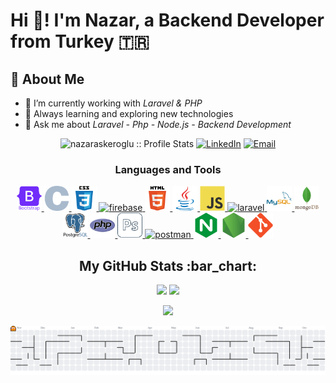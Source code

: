 # Hi 👋! I'm Nazar, a Backend Developer from Turkey 🇹🇷

## 🚀 About Me
- 🔭 I’m currently working with *Laravel & PHP*
- 🌱 Always learning and exploring new technologies
- 💬 Ask me about *Laravel - Php - Node.js - Backend Development*

<p align="center">
<img src="https://komarev.com/ghpvc/?username=nazaraskroglu&color=0E06B4" alt="nazaraskeroglu :: Profile Stats"></a>
<a href="https://www.linkedin.com/in/nazaraskeroglu/" target="_blank"><img alt="LinkedIn" src="https://img.shields.io/badge/LinkedIn-@nazaraskeroglu?style=flat&logo=linkedin"></a>
<a href="mailto:nazaraskeroglu108@gmail.com"><img alt="Email" src="https://img.shields.io/badge/nazaraskeroglu108@gmail.com-470043?style=flat&logo=gmail"></a>
</p>

<h3 align="center">Languages and Tools</h3>
<p align="center"> 
  <a href="https://getbootstrap.com" target="_blank"> 
    <img src="https://raw.githubusercontent.com/devicons/devicon/master/icons/bootstrap/bootstrap-plain-wordmark.svg" alt="bootstrap" width="40" height="40"/> 
  </a> 
  <a href="https://www.cprogramming.com/" target="_blank"> 
    <img src="https://raw.githubusercontent.com/devicons/devicon/master/icons/c/c-original.svg" alt="c" width="40" height="40"/> 
  </a> 
  <a href="https://www.w3schools.com/css/" target="_blank"> 
    <img src="https://raw.githubusercontent.com/devicons/devicon/master/icons/css3/css3-original-wordmark.svg" alt="css3" width="40" height="40"/> 
  </a> 
  <a href="https://firebase.google.com/" target="_blank"> 
    <img src="https://www.vectorlogo.zone/logos/firebase/firebase-icon.svg" alt="firebase" width="40" height="40"/> 
  </a> 
  <a href="https://www.w3.org/html/" target="_blank"> 
    <img src="https://raw.githubusercontent.com/devicons/devicon/master/icons/html5/html5-original-wordmark.svg" alt="html5" width="40" height="40"/> 
  </a> 
  <a href="https://www.java.com" target="_blank"> 
    <img src="https://raw.githubusercontent.com/devicons/devicon/master/icons/java/java-original.svg" alt="java" width="40" height="40"/> 
  </a> 
  <a href="https://developer.mozilla.org/en-US/docs/Web/JavaScript" target="_blank"> 
    <img src="https://raw.githubusercontent.com/devicons/devicon/master/icons/javascript/javascript-original.svg" alt="javascript" width="40" height="40"/> 
  </a> 
  <a href="https://laravel.com/" target="_blank"> 
    <img src="https://laravel.com/img/logomark.min.svg" alt="laravel" width="40" height="40"/> 
  </a> 
  <a href="https://www.mysql.com/" target="_blank"> 
    <img src="https://raw.githubusercontent.com/devicons/devicon/master/icons/mysql/mysql-original-wordmark.svg" alt="mysql" width="40" height="40"/> 
  </a> 
  <a href="https://www.mongodb.com/" target="_blank" rel="noreferrer"> 
    <img src="https://raw.githubusercontent.com/devicons/devicon/master/icons/mongodb/mongodb-original-wordmark.svg" alt="mongodb" width="40" height="40"/> 
  </a> 
  <a href="https://www.postgresql.org/" target="_blank" rel="noreferrer"> 
    <img src="https://raw.githubusercontent.com/devicons/devicon/master/icons/postgresql/postgresql-original-wordmark.svg" alt="postgresql" width="40" height="40"/> 
  </a> 
  <a href="https://www.php.net" target="_blank"> 
    <img src="https://raw.githubusercontent.com/devicons/devicon/master/icons/php/php-original.svg" alt="php" width="40" height="40"/> 
  </a>
  <a href="https://www.photoshop.com/en" target="_blank"> 
    <img src="https://raw.githubusercontent.com/devicons/devicon/master/icons/photoshop/photoshop-line.svg" alt="photoshop" width="40" height="40"/> 
  </a> 
  <a href="https://postman.com" target="_blank" rel="noreferrer"> 
    <img src="https://www.vectorlogo.zone/logos/getpostman/getpostman-icon.svg" alt="postman" width="40" height="40"/> 
  </a>
  <a href="https://www.nginx.com/" target="_blank" rel="noreferrer"> 
    <img src="https://raw.githubusercontent.com/devicons/devicon/master/icons/nginx/nginx-original.svg" alt="nginx" width="40" height="40"/> 
  </a>
  <a href="https://nodejs.org/" target="_blank" rel="noreferrer"> 
    <img src="https://raw.githubusercontent.com/devicons/devicon/master/icons/nodejs/nodejs-original.svg" alt="node.js" width="40" height="40"/> 
  </a>
  
  <a href="https://git-scm.com/" target="_blank" rel="noreferrer"> 
    <img src="https://raw.githubusercontent.com/devicons/devicon/master/icons/git/git-original.svg" alt="git" width="40" height="40"/> 
  </a>
  
</p>


<h2 align="center">My GitHub Stats :bar_chart:</h2>
<p align="center">
  <img src="https://github-readme-stats.vercel.app/api?username=nazaraskroglu&show_icons=true&theme=radical"/>
  <img src="https://github-readme-stats.vercel.app/api/top-langs/?username=nazaraskroglu&theme=radical&layout=compact" />
</p>

<p align="center">
  <img src="https://github-profile-trophy.vercel.app/?username=nazaraskroglu&theme=tokyonight&no-frame=true&margin-w=10">
</p>  

<div align="center">
<picture>
  <source media="(prefers-color-scheme: dark)" srcset="https://raw.githubusercontent.com/nazaraskroglu/nazaraskroglu/output/pacman-contribution-graph-dark.svg" />
  <source media="(prefers-color-scheme: light)" srcset="https://raw.githubusercontent.com/nazaraskroglu/nazaraskroglu/output/pacman-contribution-graph.svg" />
  <img alt="pacman contribution graph" src="https://raw.githubusercontent.com/nazaraskroglu/nazaraskroglu/output/pacman-contribution-graph.svg" />
</picture>
</div>

